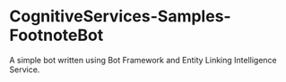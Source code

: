 # CognitiveServices-Samples-FootnoteBot
A simple bot written using Bot Framework and Entity Linking Intelligence Service.
